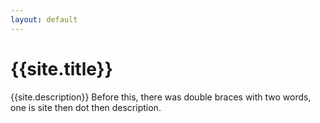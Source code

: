 ```yaml
---
layout: default
---
```

# {{site.title}}
{{site.description}} Before this, there was double braces with two words, one is site then dot then description. 
